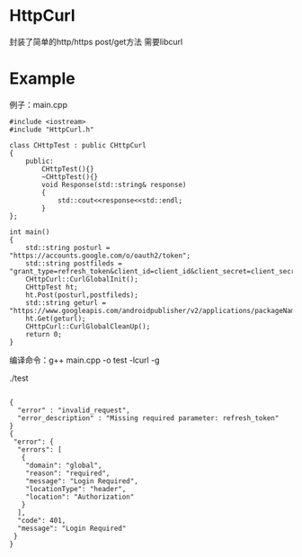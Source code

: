 # HttpCurl
封装了简单的http/https post/get方法
需要libcurl

# Example
例子：main.cpp
~~~~~~~~~~~~~~~~~~~~~~~~~~~~~~~~~~~~~~~~~~~~~~~~~~~~~~~~~~~
#include <iostream>
#include "HttpCurl.h"

class CHttpTest : public CHttpCurl
{
    public:
        CHttpTest(){}
        ~CHttpTest(){}
        void Response(std::string& response)
        {   
            std::cout<<response<<std::endl;
        }   
};

int main()
{
    std::string posturl = "https://accounts.google.com/o/oauth2/token";
    std::string postfileds = "grant_type=refresh_token&client_id=client_id&client_secret=client_secret&refresh_token=refresh_token";
    CHttpCurl::CurlGlobalInit();
    CHttpTest ht;
    ht.Post(posturl,postfileds);
    std::string geturl = "https://www.googleapis.com/androidpublisher/v2/applications/packageName/purchases/products/productId/tokens/token";
    ht.Get(geturl);
    CHttpCurl::CurlGlobalCleanUp();
    return 0;
}
~~~~~~~~~~~~~~~~~~~~~~~~~~~~~~~~~~~~~~~~~~~~~~~~~~~~~~~~~~~~
编译命令：g++ main.cpp -o test -lcurl -g

./test
~~~~~~~~~~~~~~~~~~~~~~~~~~~~~~~~~~~~~~~~~~~~~~~~~~~~~~~~~~~~~~~~~~~~~~~~~~~

{
  "error" : "invalid_request",
  "error_description" : "Missing required parameter: refresh_token"
}
{
 "error": {
  "errors": [
   {
    "domain": "global",
    "reason": "required",
    "message": "Login Required",
    "locationType": "header",
    "location": "Authorization"
   }
  ],
  "code": 401,
  "message": "Login Required"
 }
}

~~~~~~~~~~~~~~~~~~~~~~~~~~~~~~~~~~~~~~~~~~~~~~~~~~~~~~~~~~~~~~~~~~~~~~~~~~~
